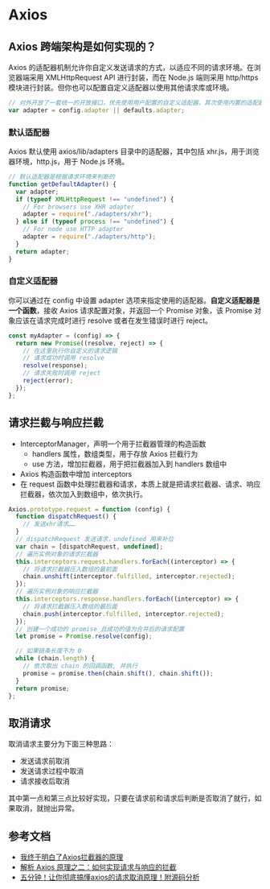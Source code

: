 # Axios

## Axios 跨端架构是如何实现的？

Axios 的适配器机制允许你自定义发送请求的方式，以适应不同的请求环境。在浏览器端采用 XMLHttpRequest API 进行封装，而在 Node.js 端则采用 http/https 模块进行封装。但你也可以配置自定义适配器以使用其他请求库或环境。

```js
// 对外开放了一套统一的开放接口，优先使用用户配置的自定义适配器，其次使用内置的适配器
var adapter = config.adapter || defaults.adapter;
```

### 默认适配器

Axios 默认使用 axios/lib/adapters 目录中的适配器，其中包括 xhr.js，用于浏览器环境，http.js，用于 Node.js 环境。

```js
// 默认适配器是根据请求环境来判断的
function getDefaultAdapter() {
  var adapter;
  if (typeof XMLHttpRequest !== "undefined") {
    // For browsers use XHR adapter
    adapter = require("./adapters/xhr");
  } else if (typeof process !== "undefined") {
    // For node use HTTP adapter
    adapter = require("./adapters/http");
  }
  return adapter;
}
```

### 自定义适配器

你可以通过在 config 中设置 adapter 选项来指定使用的适配器。**自定义适配器是一个函数**，接收 Axios 请求配置对象，并返回一个 Promise 对象，该 Promise 对象应该在请求完成时进行 resolve 或者在发生错误时进行 reject。

```js
const myAdapter = (config) => {
  return new Promise((resolve, reject) => {
    // 在这里执行你自定义的请求逻辑
    // 请求成功时调用 resolve
    resolve(response);
    // 请求失败时调用 reject
    reject(error);
  });
};
```

## 请求拦截与响应拦截
- InterceptorManager，声明一个用于拦截器管理的构造函数
  - handlers 属性，数组类型，用于存放 Axios 拦截行为
  - use 方法，增加拦截器，用于把拦截器加入到 handlers 数组中
- Axios 构造函数中增加 interceptors
- 在 request 函数中处理拦截器和请求，本质上就是把请求拦截器、请求、响应拦截器，依次加入到数组中，依次执行。
```js
Axios.prototype.request = function (config) {
  function dispatchRequest() {
    // 发送xhr请求……
  }
  // dispatchRequest 发送请求，undefined 用来补位
  var chain = [dispatchRequest, undefined];
  // 遍历实例对象的请求拦截器
  this.interceptors.request.handlers.forEach((interceptor) => {
    // 将请求拦截器压入数组的最前面
    chain.unshift(interceptor.fulfilled, interceptor.rejected);
  });
  // 遍历实例对象的响应拦截器
  this.interceptors.response.handlers.forEach((interceptor) => {
    // 将请求拦截器压入数组的最后面
    chain.push(interceptor.fulfilled, interceptor.rejected);
  });
  // 创建一个成功的 promise 且成功的值为合并后的请求配置
  let promise = Promise.resolve(config);

  // 如果链条长度不为 0
  while (chain.length) {
    // 依次取出 chain 的回调函数, 并执行
    promise = promise.then(chain.shift(), chain.shift());
  }
  return promise;
};
```

## 取消请求
取消请求主要分为下面三种思路：
- 发送请求前取消
- 发送请求过程中取消
- 请求接收后取消  

其中第一点和第三点比较好实现，只要在请求前和请求后判断是否取消了就行，如果取消，就抛出异常。

## 参考文档
- [我终于明白了Axios拦截器的原理](https://juejin.cn/post/7051209129985048584)
- [解析 Axios 原理之二：如何实现请求与响应的拦截](https://zhuanlan.zhihu.com/p/358385078)
- [五分钟！让你彻底搞懂axios的请求取消原理！附源码分析](https://juejin.cn/post/7284417436752265277)

